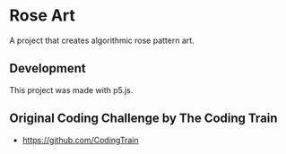 # Rose Art
A project that creates algorithmic rose pattern art.

## Development
This project was made with p5.js.

## Original Coding Challenge by The Coding Train
- https://github.com/CodingTrain
